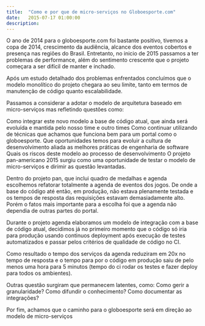 ```yaml
---
title:  "Como e por que de micro-serviços no Globoesporte.com"
date:   2015-07-17 01:00:00
description:
---
```


O ano de 2014 para o globoesporte.com foi bastante positivo, tivemos a copa de 2014, crescimento da audiência, alcance dos eventos cobertos e presença nas regiões do Brasil. Entretanto, no inicio de 2015 passamos a ter problemas de performance, além do sentimento crescente que o projeto começara a ser difícil de manter e inchado.

Após um estudo detalhado dos problemas enfrentados concluímos que o modelo monolítico do projeto chegara ao seu limite, tanto em termos de manutenção de código quanto escalabilidade.

Passamos a considerar a adotar o modelo de arquitetura baseado em micro-serviços mas refletindo questões como:

Como integrar este novo modelo a base de código atual, que ainda será evoluída e mantida pelo nosso time e outro times
Como continuar utilizando de técnicas que achamos que funciona bem para um portal como o globoesporte.
Que oportunidades temos para evoluir a cultura de desenvolvimento aliada as melhores práticas de engenharia de software
Quais os riscos deste modelo ao processo de desenvolvimento
O projeto pan-americano 2015 surgiu como uma oportunidade de testar o modelo de micro-serviços e dirimir as questão levantadas.

Dentro do projeto pan, que inclui quadro de medalhas e agenda escolhemos refatorar totalmente a agenda de eventos dos jogos. De onde a base do código até então, em produção, não estava plenamente testada e os tempos de resposta das requisições estavam demasiadamente alto. Porém o fatos mais importante para a escolha foi que a agenda não dependia de outras partes do portal.

Durante o projeto agenda elaboramos um modelo de integração com a base de código atual, decidimos já no primeiro momento que o código só iria para produção usando continuos deployment após execução de testes automatizados e passar pelos critérios de qualidade de código no CI.

Como resultado o tempo dos serviços da agenda reduziram em 20x no tempo de resposta e o tempo para por o código em produção saiu de pelo menos uma hora para 5 minutos (tempo do ci rodar os testes e fazer deploy para todos os ambientes).

Outras questão surgiram que permanecem latentes, como: Como gerir a granularidade? Como difundir o conhecimento? Como documentar as integrações?

Por fim, achamos que o caminho para o globoesporte será em direção ao modelo de micro-serviços
